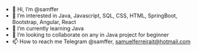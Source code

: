 - 👋 Hi, I’m @samffer
- 👀 I’m interested in Java, Javascript, SQL, CSS, HTML, SpringBoot, Bootstrap, Angular, React
- 🌱 I’m currently learning Java
- 💞️ I’m looking to collaborate on any in Java project for beginner
- 📫 How to reach me Telegram @samffer, samuelferreirait@hotmail.com

<!---
samffer/samffer is a ✨ special ✨ repository because its `README.md` (this file) appears on your GitHub profile.
You can click the Preview link to take a look at your changes.
--->
